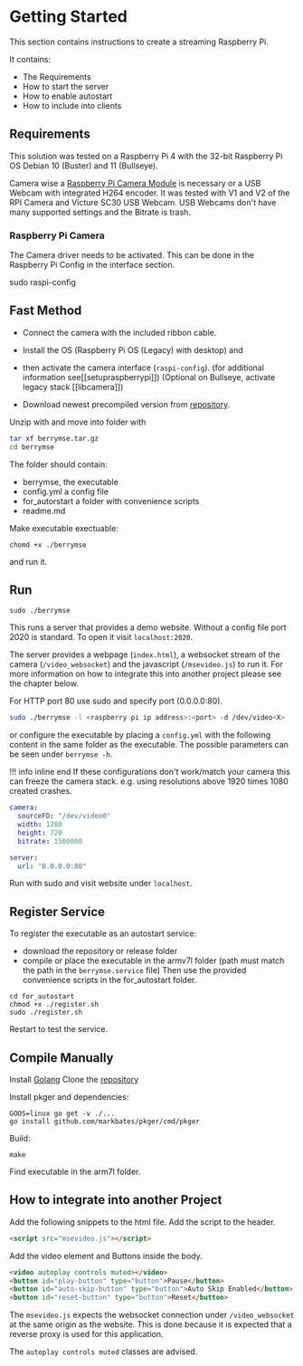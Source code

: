 # Getting Started

This section contains instructions to create a streaming Raspberry Pi.

It contains:
- The Requirements
- How to start the server
- How to enable autostart
- How to include into clients

## Requirements

This solution was tested on a Raspberry Pi 4 with the 32-bit Raspberry Pi OS Debian 10 (Buster) and 11 (Bullseye).

Camera wise a [Raspberry Pi Camera Module](Theory/Camera%20and%20Driver/rpicamera.md) is necessary or a USB Webcam with integrated H264 encoder. It was tested with V1 and V2 of the RPI Camera and Victure SC30 USB Webcam. USB Webcams don't have many supported settings and the Bitrate is trash.

### Raspberry Pi Camera

The Camera driver needs to be activated. This can be done in the Raspberry Pi Config in the interface section.

  sudo raspi-config

## Fast Method
* Connect the camera with the included ribbon cable.

* Install the OS (Raspberry Pi OS (Legacy) with desktop) and 

* then activate the camera interface (`raspi-config`). (for additional information see[[setupraspberrypi]]) (Optional on Bullseye, activate legacy stack [[libcamera]])

* Download newest precompiled version from [repository](https://github.com/Ch3ri0ur/berrymse/releases).

Unzip with and move into folder with

``` bash
tar xf berrymse.tar.gz
cd berrymse
```

The folder should contain:
* berrymse, the executable
* config.yml a config file
* for_autorstart a folder with convenience scripts
* readme.md 

Make executable exectuable:

```chomd +x ./berrymse```

and run it.

## Run

```
sudo ./berrymse
```
This runs a server that provides a demo website. Without a config file port 2020 is standard. To open it visit `localhost:2020`.

The server provides a webpage (`index.html`), a websocket stream of the camera (`/video_websocket`) and the javascript (`/msevideo.js`) to run it. For more information on how to integrate this into another project please see the chapter below.

For HTTP port 80 use sudo and specify port (0.0.0.0:80). 

``` bash
sudo ./berrymse -l <raspberry pi ip address>:<port> -d /dev/video<X>
```
or configure the executable by placing a `config.yml`  with the following content in the same folder as the executable. The possible parameters can be seen under `berrymse -h`.

!!! info inline end
    If these configurations don't work/match your camera this can freeze the camera stack. e.g. using resolutions above 1920 times 1080 created crashes.

``` yaml title="config.yml"
camera:
  sourceFD: "/dev/video0"
  width: 1280
  height: 720
  bitrate: 1500000

server:
  url: "0.0.0.0:80"
```

Run with sudo and visit website under ```localhost```.


## Register Service
To register the executable as an autostart service:

- download the repository or release folder
- compile or place the executable in the armv7l folder (path must match the path in the `berrymse.service` file)
Then use the provided convenience scripts in the for_autostart folder. 

```
cd for_autostart
chmod +x ./register.sh
sudo ./register.sh
```

Restart to test the service.

## Compile Manually

Install [Golang](https://go.dev/dl/)
Clone the [repository](https://github.com/Ch3ri0ur/berrymse)

Install pkger and dependencies:
```
GOOS=linux go get -v ./...
go install github.com/markbates/pkger/cmd/pkger
```

Build:
```
make
```
Find executable in the arm7l folder.

## How to integrate into another Project

Add the following snippets to the html file.
Add the script to the header.
``` html
<script src="msevideo.js"></script>
```

Add the video element and Buttons inside the body.
```html
<video autoplay controls muted></video>
<button id="play-button" type="button">Pause</button>
<button id="auto-skip-button" type="button">Auto Skip Enabled</button>
<button id="reset-button" type="button">Reset</button>
``` 

The `msevideo.js` expects the websocket connection under `/video_websocket` at the same origin as the website. This is done because it is expected that a reverse proxy is used for this application.

The `autoplay controls muted` classes are advised.
